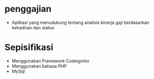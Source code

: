 # penggajian
- Aplikasi yang menudukung tentang analisis kinerja gaji berdasarkan kehadiran dan status

# Sepisifikasi 
- Menggunakan Framework Codeigniter
- Menggunakan bahasa PHP
- MySql

  
